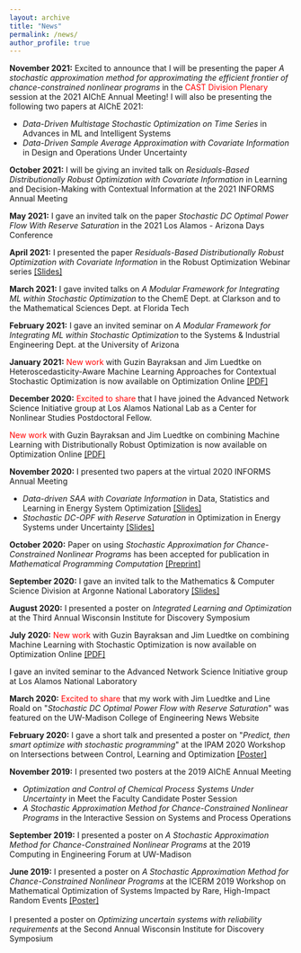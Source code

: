 ```yaml
---
layout: archive
title: "News"
permalink: /news/
author_profile: true
---
```


**November 2021:** Excited to announce that I will be presenting <a href = "https://aiche.confex.com/aiche/2021/meetingapp.cgi/Paper/625276" target="_blank" style="text-decoration:none">the paper</a> *A stochastic approximation method for approximating the efficient frontier of chance-constrained nonlinear programs* in the <span style="color: red">CAST Division Plenary</span> session at the 2021 AIChE Annual Meeting! I will also be presenting the following two papers at AIChE 2021:
* *Data-Driven Multistage Stochastic Optimization on Time Series* in <a href = "https://aiche.confex.com/aiche/2021/meetingapp.cgi/Paper/625278" target="_blank" style="text-decoration:none">Advances in ML and Intelligent Systems</a>
* *Data-Driven Sample Average Approximation with Covariate Information* in <a href = "https://aiche.confex.com/aiche/2021/meetingapp.cgi/Paper/625277" target="_blank" style="text-decoration:none">Design and Operations Under Uncertainty</a>

**October 2021:** I will be giving an invited talk on *Residuals-Based Distributionally Robust Optimization with Covariate Information* in <a href = "https://www.abstractsonline.com/pp8/#!/10390/session/478" target="_blank" style="text-decoration:none">Learning and Decision-Making with Contextual Information</a> at the 2021 INFORMS Annual Meeting

**May 2021:** I gave an invited talk on the paper *Stochastic DC Optimal Power Flow With Reserve Saturation* in the 2021 <a href = "https://web.cvent.com/event/def1e6af-670b-4920-a66f-1441511a61ce/summary" target="_blank" style="text-decoration:none">Los Alamos - Arizona Days</a> Conference

**April 2021:** I presented the paper *Residuals-Based Distributionally Robust Optimization with Covariate Information* in the Robust Optimization Webinar series <a href = "https://rohitkannan.github.io/presentations/Kannan_ROW21_ERDRO.pdf" target="_blank">[Slides]</a>

**March 2021:** I gave invited talks on *A Modular Framework for Integrating ML within Stochastic Optimization* to the ChemE Dept. at Clarkson and to the Mathematical Sciences Dept. at Florida Tech

**February 2021:** I gave an invited seminar on *A Modular Framework for Integrating ML within Stochastic Optimization* to the Systems & Industrial Engineering Dept. at the University of Arizona

**January 2021:** <span style="color: red">New work</span> with Guzin Bayraksan and Jim Luedtke on Heteroscedasticity-Aware Machine Learning Approaches for Contextual Stochastic Optimization is now available on Optimization Online <a href = "http://www.optimization-online.org/DB_FILE/2021/01/8201.pdf" target="_blank">[PDF]</a>

**December 2020:** <span style="color: red">Excited to share</span> that I have joined the <a href = "https://lanl-ansi.github.io/" target="_blank" style="text-decoration:none">Advanced Network Science Initiative</a> group at Los Alamos National Lab as a <a href = "https://cnls.lanl.gov/External/" target="_blank" style="text-decoration:none">Center for Nonlinear Studies</a> Postdoctoral Fellow.

<span style="color: red">New work</span> with Guzin Bayraksan and Jim Luedtke on combining Machine Learning with Distributionally Robust Optimization is now available on Optimization Online <a href = "http://www.optimization-online.org/DB_FILE/2020/11/8136.pdf" target="_blank">[PDF]</a>

**November 2020:** I presented two papers at the virtual 2020 INFORMS Annual Meeting
* *Data-driven SAA with Covariate Information* in <a href = "https://www.abstractsonline.com/pp8/#!/9022/session/2220" target="_blank" style="text-decoration:none">Data, Statistics and Learning in Energy System Optimization</a> <a href = "https://rohitkannan.github.io/presentations/Kannan_INFORMS20_DDSAA.pdf" target="_blank">[Slides]</a>
* *Stochastic DC-OPF with Reserve Saturation* in <a href = "https://www.abstractsonline.com/pp8/#!/9022/session/2845" target="_blank" style="text-decoration:none">Optimization in Energy Systems under Uncertainty</a> <a href = "https://rohitkannan.github.io/presentations/Kannan_INFORMS20_SDCOPF.pdf" target="_blank">[Slides]</a>

**October 2020:** Paper on using *Stochastic Approximation for Chance-Constrained Nonlinear Programs* has been accepted for publication in *Mathematical Programming Computation* <a href = "https://arxiv.org/abs/1812.07066" target="_blank">[Preprint]</a>

**September 2020:** I gave an invited talk to the Mathematics & Computer Science Division at Argonne National Laboratory <a href = "https://rohitkannan.github.io/presentations/Kannan_Argonne_September_2020.pdf" target="_blank">[Slides]</a>

**August 2020:** I presented a poster on *Integrated Learning and Optimization* at the <a href = "https://wid.wisc.edu/wid-symposium/" target="_blank" style="text-decoration:none">Third Annual Wisconsin Institute for Discovery Symposium</a>

**July 2020:** <span style="color: red">New work</span> with Guzin Bayraksan and Jim Luedtke on combining Machine Learning with Stochastic Optimization is now available on Optimization Online <a href = "http://www.optimization-online.org/DB_FILE/2020/07/7932.pdf" target="_blank">[PDF]</a>

I gave an invited seminar to the <a href = "https://lanl-ansi.github.io/" target="_blank" style="text-decoration:none">Advanced Network Science Initiative</a> group at Los Alamos National Laboratory

**March 2020:** <span style="color: red">Excited to share</span> that my work with Jim Luedtke and Line Roald on "*Stochastic DC Optimal Power Flow with Reserve Saturation*" was featured on the UW-Madison <a href = "https://www.engr.wisc.edu/news/power-tools-new-math-model-optimizes-energy/" target="_blank" style="text-decoration:none">College of Engineering News Website </a>

**February 2020:** I gave a short talk and presented a poster on "*Predict, then smart optimize with stochastic programming*" at the <a href = "http://www.ipam.ucla.edu/programs/workshops/intersections-between-control-learning-and-optimization/" target="_blank" style="text-decoration:none">IPAM 2020 Workshop</a> on Intersections between Control, Learning and Optimization <a href = "https://rohitkannan.github.io/presentations/Kannan_IPAM20_DDSAA.pdf" target="_blank">[Poster]</a>

**November 2019:** I presented two posters at the 2019 AIChE Annual Meeting
* *Optimization and Control of Chemical Process Systems Under Uncertainty* in <a href = "https://aiche.confex.com/aiche/2019/meetingapp.cgi/Paper/582022" target="_blank" style="text-decoration:none">Meet the Faculty Candidate Poster</a> Session
* *A Stochastic Approximation Method for Chance-Constrained Nonlinear Programs* in the <a href = "https://aiche.confex.com/aiche/2019/meetingapp.cgi/Paper/563982" target="_blank" style="text-decoration:none">Interactive Session on Systems and Process Operations</a>

**September 2019:** I presented a poster on *A Stochastic Approximation Method for Chance-Constrained Nonlinear Programs* at the <a href = "https://graingerinstitute.engr.wisc.edu/computing-in-engineering-forum-2019/" target="_blank" style="text-decoration:none">2019 Computing in Engineering Forum</a> at UW-Madison

**June 2019:** I presented a poster on *A Stochastic Approximation Method for Chance-Constrained Nonlinear Programs* at the <a href = "https://icerm.brown.edu/topical_workshops/tw19-2-hire/" target="_blank" style="text-decoration:none">ICERM 2019 Workshop</a> on Mathematical Optimization of Systems Impacted by Rare, High-Impact Random Events <a href = "https://rohitkannan.github.io/presentations/Kannan_ICERM19_SAforCCP.pdf" target="_blank">[Poster]</a> <br/> <br/>
I presented a poster on *Optimizing uncertain systems with reliability requirements* at the <a href = "https://wid.wisc.edu/2019-wid-symposium/" target="_blank" style="text-decoration:none">Second Annual Wisconsin Institute for Discovery Symposium</a>
